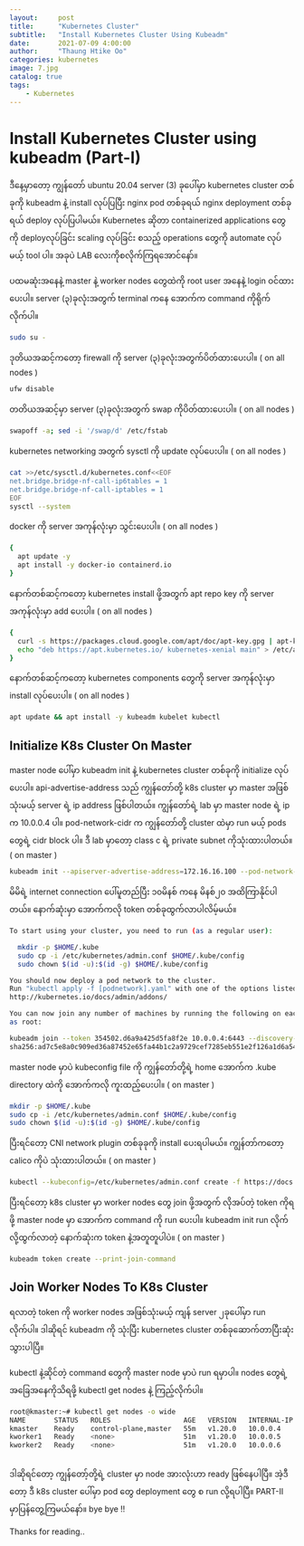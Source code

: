 ```yaml
---
layout:     post
title:      "Kubernetes Cluster"
subtitle:   "Install Kubernetes Cluster Using Kubeadm"
date:       2021-07-09 4:00:00
author:     "Thaung Htike Oo"
categories: kubernetes
image: 7.jpg
catalog: true
tags:
    - Kubernetes
---
```


<h1> Install Kubernetes Cluster using kubeadm (Part-I)</h1>

ဒီနေ့မှာတော့ ကျွန်တော် ubuntu 20.04 server (3) ခုပေါ်မှာ kubernetes cluster တစ်ခုကို kubeadm နဲ့ install လုပ်ပြပြီး nginx pod တစ်ခုရယ် nginx deployment တစ်ခုရယ် deploy လုပ်ပြပါမယ်။ Kubernetes ဆိုတာ containerized applications တွေကို deployလုပ်ခြင်း scaling လုပ်ခြင်း စသည့် operations တွေကို automate လုပ်မယ့် tool ပါ။ အခုပဲ LAB လေးကိုစလိုက်ကြရအောင်နော်။ 

ပထမဆုံးအနေနဲ့ master နဲ့ worker nodes တွေထဲကို root user အနေနဲ့ login ဝင်ထားပေးပါ။ server (၃)ခုလုံးအတွက် terminal ကနေ အောက်က command ကိုရိုက်လိုက်ပါ။
```bash
sudo su -
```
ဒုတိယအဆင့်ကတော့ firewall ကို server (၃)ခုလုံးအတွက်ပိတ်ထားပေးပါ။ ( on all nodes )
```bash
ufw disable
```
တတိယအဆင့်မှာ server (၃)ခုလုံးအတွက် swap ကိုပိတ်ထားပေးပါ။ ( on all nodes )
```bash
swapoff -a; sed -i '/swap/d' /etc/fstab
```
kubernetes networking အတွက် sysctl ကို update လုပ်ပေးပါ။ ( on all nodes )
```bash
cat >>/etc/sysctl.d/kubernetes.conf<<EOF
net.bridge.bridge-nf-call-ip6tables = 1
net.bridge.bridge-nf-call-iptables = 1
EOF
sysctl --system
```
docker ကို server အကုန်လုံးမှာ သွင်းပေးပါ။ ( on all nodes )
```bash
{
  apt update -y
  apt install -y docker-io containerd.io
}
```
နောက်တစ်ဆင့်ကတော့ kubernetes install ဖို့အတွက် apt repo key ကို server အကုန်လုံးမှာ add ပေးပါ။ ( on all nodes )
```bash
{
  curl -s https://packages.cloud.google.com/apt/doc/apt-key.gpg | apt-key add -
  echo "deb https://apt.kubernetes.io/ kubernetes-xenial main" > /etc/apt/sources.list.d/kubernetes.list
}
```
နောက်တစ်ဆင့်ကတော့ kubernetes components တွေကို server အကုန်လုံးမှာ install လုပ်ပေးပါ။ ( on all nodes )
```bash
apt update && apt install -y kubeadm kubelet kubectl
```
<h2> Initialize K8s Cluster On Master </h2>
    
master node ပေါ်မှာ kubeadm init နဲ့ kubernetes cluster တစ်ခုကို initialize လုပ်ပေးပါ။ api-advertise-address သည် ကျွန်တော်တို့ k8s cluster မှာ master အဖြစ်သုံးမယ့် server ရဲ့ ip address ဖြစ်ပါတယ်။ ကျွန်တော်ရဲ့ lab မှာ master node ရဲ့ ip က 10.0.0.4 ပါ။ pod-network-cidr က ကျွန်တော်တို့ cluster ထဲမှာ run မယ့် pods တွေရဲ့ cidr block ပါ။ ဒီ lab မှာတော့ class c ရဲ့ private subnet ကိုသုံးထားပါတယ်။ ( on master )
```bash
kubeadm init --apiserver-advertise-address=172.16.16.100 --pod-network-cidr=192.168.0.0/16  --ignore-preflight-errors=all
```
မိမိရဲ့ internet connection ပေါ်မူတည်ပြီး ၁၀မိနစ် ကနေ မိနစ်၂၀ အထိကြာနိုင်ပါတယ်။ နောက်ဆုံးမှာ အောက်ကလို token တစ်ခုထွက်လာပါလိမ့်မယ်။
```bash
To start using your cluster, you need to run (as a regular user):

  mkdir -p $HOME/.kube
  sudo cp -i /etc/kubernetes/admin.conf $HOME/.kube/config
  sudo chown $(id -u):$(id -g) $HOME/.kube/config

You should now deploy a pod network to the cluster.
Run "kubectl apply -f [podnetwork].yaml" with one of the options listed at:
http://kubernetes.io/docs/admin/addons/

You can now join any number of machines by running the following on each node
as root:

kubeadm join --token 354502.d6a9a425d5fa8f2e 10.0.0.4:6443 --discovery-token-ca-cert-hash 
sha256:ad7c5e8a0c909ed36a87452e65fa44b1c2a9729cef7285eb551e2f126a1d6a54
```
master node မှာပဲ kubeconfig file ကို ကျွန်တော်တို့ရဲ့ home အောက်က .kube directory ထဲကို အောက်ကလို ကူးထည့်ပေးပါ။ ( on master )
```bash
mkdir -p $HOME/.kube
sudo cp -i /etc/kubernetes/admin.conf $HOME/.kube/config
sudo chown $(id -u):$(id -g) $HOME/.kube/config
```
ပြီးရင်တော့ CNI network plugin တစ်ခုခုကို install ပေးရပါမယ်။ ကျွန်တာ်ကတော့ calico ကိုပဲ သုံးထားပါတယ်။ ( on master )
```bash
kubectl --kubeconfig=/etc/kubernetes/admin.conf create -f https://docs.projectcalico.org/v3.14/manifests/calico.yaml
```
ပြီးရင်တော့ k8s cluster မှာ worker nodes တွေ join ဖို့အတွက် လိုအပ်တဲ့ token ကိုရဖို့ master node မှာ အောက်က command ကို run ပေးပါ။ kubeadm init run လိုက်လို့ထွက်လာတဲ့ နောက်ဆုံးက token နဲ့အတူတူပါပဲ။ ( on master )
```bash
kubeadm token create --print-join-command
```
<h2> Join Worker Nodes To K8s Cluster </h2>

ရလာတဲ့ token ကို worker nodes အဖြစ်သုံးမယ့် ကျန် server ၂ခုပေါ်မှာ run လိုက်ပါ။ ဒါဆိုရင် kubeadm ကို သုံးပြီး kubernetes cluster တစ်ခုဆောက်တာပြီးဆုံးသွားပါပြီ။    

kubectl နဲ့ဆိုင်တဲ့ command တွေကို master node မှာပဲ run ရမှာပါ။ nodes တွေရဲ့ အခြေအနေကိုသိရဖို့ kubectl get nodes နဲ့ ကြည့်လိုက်ပါ။
```bash
root@kmaster:~# kubectl get nodes -o wide
NAME       STATUS   ROLES                  AGE   VERSION   INTERNAL-IP   EXTERNAL-IP   OS-IMAGE             KERNEL-VERSION     CONTAINER-RUNTIME
kmaster    Ready    control-plane,master   55m   v1.20.0   10.0.0.4      <none>        Ubuntu 20.04.2 LTS   5.4.0-1047-azure   docker://20.10.6
kworker1   Ready    <none>                 51m   v1.20.0   10.0.0.5      <none>        Ubuntu 20.04.2 LTS   5.4.0-1047-azure   docker://20.10.6
kworker2   Ready    <none>                 51m   v1.20.0   10.0.0.6      <none>        Ubuntu 20.04.2 LTS   5.4.0-1047-azure   docker://20.10.6    
    
```
ဒါဆိုရင်တော့ ကျွန်တော့်တို့ရဲ့ cluster မှာ node အားလုံးဟာ ready ဖြစ်နေပါပြီ။ အဲ့ဒီတော့ ဒီ k8s cluster ပေါ်မှာ pod တွေ deployment တွေ စ run လို့ရပါပြီ။ PART-II မှာပြန်တွေ့ကြမယ်နော်။ bye bye !!


Thanks for reading..
